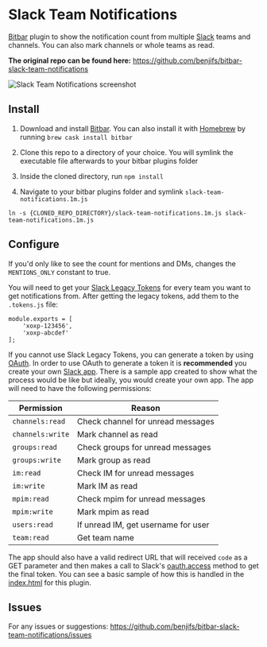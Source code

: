 # Slack Team Notifications
[Bitbar](https://github.com/matryer/bitbar) plugin to show the notification count from multiple [Slack](https://slack.com) teams and channels. You can also mark channels or whole teams as read.

**The original repo can be found here:** https://github.com/benjifs/bitbar-slack-team-notifications

![Slack Team Notifications screenshot](https://i.imgur.com/x1SoIto.jpg)

## Install
1. Download and install [Bitbar](https://github.com/matryer/bitbar). You can also install it with [Homebrew](https://brew.sh/) by running `brew cask install bitbar`

2. Clone this repo to a directory of your choice. You will symlink the executable file afterwards to your bitbar plugins folder

3. Inside the cloned directory, run `npm install`

4. Navigate to your bitbar plugins folder and symlink `slack-team-notifications.1m.js`

```
ln -s {CLONED_REPO_DIRECTORY}/slack-team-notifications.1m.js slack-team-notifications.1m.js
```

## Configure

If you'd only like to see the count for mentions and DMs, changes the `MENTIONS_ONLY` constant to true.

You will need to get your [Slack Legacy Tokens](https://api.slack.com/custom-integrations/legacy-tokens) for every team you want to get notifications from. After getting the legacy tokens, add them to the `.tokens.js` file:

```
module.exports = [
	'xoxp-123456',
	'xoxp-abcdef'
];
```

If you cannot use Slack Legacy Tokens, you can generate a token by using [OAuth](https://api.slack.com/docs/oauth). In order to use OAuth to generate a token it is **recommended** you create your own [Slack app](https://api.slack.com). There is a sample app created to show what the process would be like but ideally, you would create your own app. The app will need to have the following permissions:

|Permission|Reason|
|---|---|
|`channels:read`|Check channel for unread messages|
|`channels:write`|Mark channel as read|
|`groups:read`|Check groups for unread messages|
|`groups:write`|Mark group as read|
|`im:read`|Check IM for unread messages|
|`im:write`|Mark IM as read|
|`mpim:read`|Check mpim for unread messages|
|`mpim:write`|Mark mpim as read|
|`users:read`|If unread IM, get username for user|
|`team:read`|Get team name|

The app should also have a valid redirect URL that will received `code` as a GET parameter and then makes a call to Slack's [oauth.access](https://api.slack.com/methods/oauth.access) method to get the final token. You can see a basic sample of how this is handled in the [index.html](https://github.com/benjifs/bitbar-slack-team-notifications/blob/master/index.html) for this plugin.

## Issues
For any issues or suggestions:
https://github.com/benjifs/bitbar-slack-team-notifications/issues


